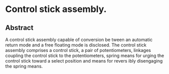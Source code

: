 # Control stick assembly.

## Abstract
A control stick assembly capable of conversion be tween an automatic return mode and a free floating mode is disclosed. The control stick assembly comprises a control stick, a pair of potentiometers, linkages coupling the control stick to the potentiometers, spring means for urging the control stick toward a select position and means for revers ibly disengaging the spring means.